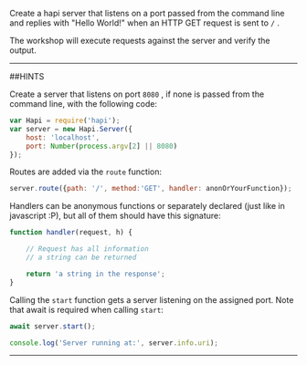 Create a hapi server that listens on a port passed from the command line and
replies with "Hello World!" when an HTTP GET request is sent to `/` .


The workshop will execute requests against the server and verify the output.

-----------------------------------------------------------------
##HINTS

Create a server that listens on port `8080` , if none is passed from the command
line, with the following code:

```js
var Hapi = require('hapi');
var server = new Hapi.Server({
    host: 'localhost',
    port: Number(process.argv[2] || 8080)
});

```

Routes are added via the `route` function:

```js
server.route({path: '/', method:'GET', handler: anonOrYourFunction});
```

Handlers can be anonymous functions or separately declared (just like in
javascript :P), but all of them should have this signature:

```js
function handler(request, h) {

    // Request has all information
    // a string can be returned

    return 'a string in the response';
}
```

Calling the `start` function gets a server listening on the assigned port. Note
that await is required when calling `start`:

```js
await server.start();

console.log('Server running at:', server.info.uri);
```
-----------------------------------------------------------------
